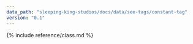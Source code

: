 ```yaml
---
data_path: "sleeping-king-studios/docs/data/see-tags/constant-tag"
version: "0.1"
---
```


{% include reference/class.md %}
